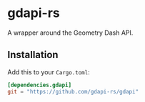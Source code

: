 # gdapi-rs

A wrapper around the Geometry Dash API.

## Installation

Add this to your `Cargo.toml`:

```toml
[dependencies.gdapi]
git = "https://github.com/gdapi-rs/gdapi"
```
